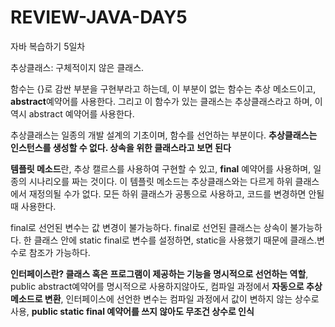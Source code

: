 # REVIEW-JAVA-DAY5
자바 복습하기 5일차

추상클래스: 구체적이지 않은 클래스. 

함수는 {}로 감싼 부분을 구현부라고 하는데, 이 부분이 없는 함수는 추상 메소드이고, **abstract**예약어를 사용한다. 그리고 이 함수가 있는 클래스는 추상클래스라고
하며, 이 역시 abstract 예약어를 사용한다. 

추상클래스는 일종의 개발 설계의 기초이며, 함수를 선언하는 부분이다. **추상클래스는 인스턴스를 생성할 수 없다. 상속을 위한 클래스라고 보면 된다**

**템플릿 메소드**란, 추상 캘르스를 사용하여 구현할 수 있고, **final** 예약어를 사용하며, 일종의 시나리오를 짜는 것이다. 이 템플릿 메소드는 추상클래스와는 다르게 하위 클래스에서 재정의될 수가 없다. 모든 하위 클래스가 공통으로 사용하고, 코드를 변경하면 안될 때 사용한다.

final로 선언된 변수는 값 변경이 불가능하다. final로 선언된 클래스는 상속이 불가능하다. 한 클래스 안에 static final로 변수를 설정하면, static을 사용했기 때문에 클래스.변수로 참조가 가능하다.

**인터페이스란? 클래스 혹은 프로그램이 제공하는 기능을 명시적으로 선언하는 역할**, public abstract예약어를 명시적으로 사용하지않아도, 컴파일 과정에서 **자동으로 추상 메소드로 변환**, 인터페이스에 선언한 변수는 컴파일 과정에서 값이 변하지 않는 상수로 사용, **public static final 예약어를 쓰지 않아도 무조건 상수로 인식** 
